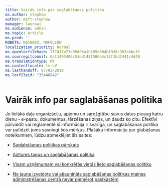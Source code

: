 ```yaml
---
title: Vairāk info par saglabāšanas politika
ms.author: stephow
author: msft-stephow
manager: laurawi
ms.audience: admin
ms.topic: article
ms.prod: ''
ROBOTS: NOINDEX, NOFOLLOW
localization_priority: Normal
ms.openlocfilehash: 7f7417a73e95d96a1b105d904bf926c363d4bcff
ms.sourcegitcommit: 0a11493406c51ed1481586b4c35f1bd2441c4d40
ms.translationtype: MT
ms.contentlocale: lv-LV
ms.lasthandoff: 07/02/2019
ms.locfileid: "35448842"
---
```

# <a name="more-info-about-retention-policies"></a>Vairāk info par saglabāšanas politika

Jo lielākā daļa organizāciju, apjomu un sarežģītību savus datus pieaug katru dienu - e-pastu, dokumentus, tērzēšanas ziņas, un daudz ko citu.
Efektīvi pārvaldīt vai reglamentē šī informācija ir svarīga, un saglabāšanas politika var palīdzēt jums sasniegt šos mērķus. Plašāku informāciju par glabāšanas noteikumiem, lūdzu apmeklējiet šīs saites:

- [Saglabāšanas politikas pārskats](https://docs.microsoft.com/office365/securitycompliance/retention-policies)

- [Aiztures tagus un saglabāšanas politika](https://docs.microsoft.com/exchange/security-and-compliance/messaging-records-management/retention-tags-and-policies)

- [Visam uzņēmumam vai konkrētās vietās lieto saglabāšanas politiku](https://docs.microsoft.com/office365/securitycompliance/retention-policies#applying-a-retention-policy-to-an-entire-organization-or-specific-locations)

- [No jauna izveidots vai atjaunināts saglabāšanas politikas maiņas administrēšanas centrā nevar piemērot pastkastēm](https://docs.microsoft.com/alchemyinsights/retention-policies-in-exchange-admin-center-not-working)

